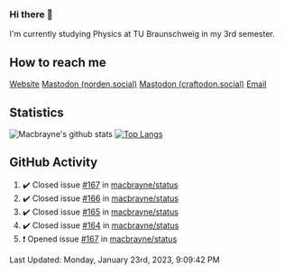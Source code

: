 ### Hi there 👋
I'm currently studying Physics at TU Braunschweig in my 3rd semester.

## How to reach me
[Website](https://florentin-schleuss.de)
<a rel="me" href="https://norden.social/@florentin">Mastodon (norden.social)</a>
<a rel="me" href="https://craftodon.social/@frodolon">Mastodon (craftodon.social)</a>
[Email](mailto:hello@macbrayne.de)

## Statistics
![Macbrayne's github stats](https://github-readme-stats.vercel.app/api?username=macbrayne&count_private=true&show_icons=true&hide_rank=true&custom_title=macbrayne's%20GitHub%20Stats)
[![Top Langs](https://github-readme-stats.vercel.app/api/top-langs/?username=macbrayne&exclude_repo=liftron&layout=compact)](https://github.com/anuraghazra/github-readme-stats)
## GitHub Activity

<!--RECENT_ACTIVITY:start-->
1. ✔️ Closed issue [#167](https://github.com/macbrayne/status/issues/167) in [macbrayne/status](https://github.com/macbrayne/status)
2. ✔️ Closed issue [#166](https://github.com/macbrayne/status/issues/166) in [macbrayne/status](https://github.com/macbrayne/status)
3. ✔️ Closed issue [#165](https://github.com/macbrayne/status/issues/165) in [macbrayne/status](https://github.com/macbrayne/status)
4. ✔️ Closed issue [#164](https://github.com/macbrayne/status/issues/164) in [macbrayne/status](https://github.com/macbrayne/status)
5. ❗️ Opened issue [#167](https://github.com/macbrayne/status/issues/167) in [macbrayne/status](https://github.com/macbrayne/status)
<!--RECENT_ACTIVITY:end-->

<!--RECENT_ACTIVITY:last_update-->
Last Updated: Monday, January 23rd, 2023, 9:09:42 PM
<!--RECENT_ACTIVITY:last_update_end-->


<!--
**macbrayne/macbrayne** is a ✨ _special_ ✨ repository because its `README.md` (this file) appears on your GitHub profile.

Here are some ideas to get you started:

- 🔭 I’m currently working on ...
- 🌱 I’m currently learning ...
- 👯 I’m looking to collaborate on ...
- 🤔 I’m looking for help with ...
- 💬 Ask me about ...
- 📫 How to reach me: ...
- 😄 Pronouns: ...
- ⚡ Fun fact: ...
-->
